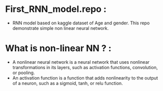 # First_RNN_model.repo :
- RNN model based on kaggle dataset of Age and gender. This repo demonstrate simple non linear neural network.
# What is non-linear NN ? :
- A nonlinear neural network is a neural network that uses nonlinear transformations in its layers, such as activation functions, convolution, or pooling.
- An activation function is a function that adds nonlinearity to the output of a neuron, such as a sigmoid, tanh, or relu function.
